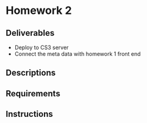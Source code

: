 # Homework 2

## Deliverables

* Deploy to CS3 server
* Connect the meta data with homework 1 front end

## Descriptions

## Requirements

## Instructions
